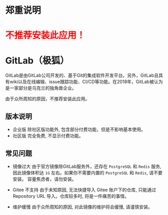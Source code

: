 # 郑重说明

# <font color=Red>**不推荐安装此应用！**</font>

# GitLab（**极狐**）

GitLab是由GitLab公司开发的、基于Git的集成软件开发平台。另外，GitLab且具有wiki以及在线编辑、issue跟踪功能、CI/CD等功能。在2018年，GitLab被认为是一家部分是乌克兰的独角兽企业。

由于众所周知的原因，不推荐安装此应用。

## 版本说明

+ 企业版
  除社区版功能外, 包含部分付费功能，但是不影响基本使用。
+ 社区版
  完全免费, 不显示付费功能。

## 常见问题

+ 镜像过大
  由于官方镜像除GitLab服务外，还存在 `PostgreSQL` 和 `Redis` 服务, 因此镜像体积达 `1G`
  左右。如果你不需要内置的 `PostgreSQL` 和 `Redis`, 请不要安装。
  容量焦虑者，请勿安装。

+ Gitee 不支持
  由于未知原因, 无法快捷导入 Gitee 账户下的仓库, 只能通过 Repository URL 导入。仓库较多时, 将是一件痛苦的事情。

+ 维护缓慢
  由于众所周知的原因, 对此镜像的维护将会缓慢, 请谨慎安装。
